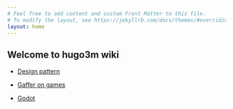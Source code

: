 ```yaml
---
# Feel free to add content and custom Front Matter to this file.
# To modify the layout, see https://jekyllrb.com/docs/themes/#overriding-theme-defaults
layout: home
---
```


## **Welcome to hugo3m wiki**

- [Design pattern](/wiki/design_pattern/)

- [Gaffer on games](/wiki/gaffer_on_games)

- [Godot](/wiki/godot/)
